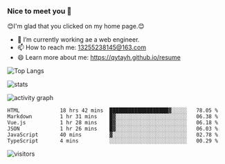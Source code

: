 ### Nice to meet you 👋

😊I'm glad that you clicked on my home page.😊

- 🔭 I’m currently working ae a web engineer.
- 📫 How to reach me: 13255238145@163.com
- 😄 Learn more about me: https://qytayh.github.io/resume

![Top Langs](https://github-readme-stats.vercel.app/api/top-langs?username=qytayh) 

![stats](https://github-readme-stats.vercel.app/api?username=qytayh&show_icons=true&theme=radical&layout=compact)
	
![activity graph](https://activity-graph.herokuapp.com/graph?username=qytayh&theme=dracula)

<!--START_SECTION:waka-->

```text
HTML             18 hrs 42 mins  ███████████████████▓░░░░░   78.05 %
Markdown         1 hr 31 mins    █▓░░░░░░░░░░░░░░░░░░░░░░░   06.38 %
Vue.js           1 hr 28 mins    █▓░░░░░░░░░░░░░░░░░░░░░░░   06.18 %
JSON             1 hr 26 mins    █▓░░░░░░░░░░░░░░░░░░░░░░░   06.03 %
JavaScript       40 mins         ▓░░░░░░░░░░░░░░░░░░░░░░░░   02.78 %
TypeScript       4 mins          ░░░░░░░░░░░░░░░░░░░░░░░░░   00.29 %
```

<!--END_SECTION:waka-->

![visitors](https://visitor-badge.glitch.me/badge?page_id=qytayh)


<!--
**qytayh/qytayh** is a ✨ _special_ ✨ repository because its `README.md` (this file) appears on your GitHub profile.

Here are some ideas to get you started:

- 🔭 I’m currently working on ...
- 🌱 I’m currently learning ...
- 👯 I’m looking to collaborate on ...
- 🤔 I’m looking for help with ...
- 💬 Ask me about ...
- 📫 How to reach me: ...
- 😄 Pronouns: ...
- ⚡ Fun fact: ...
-->
